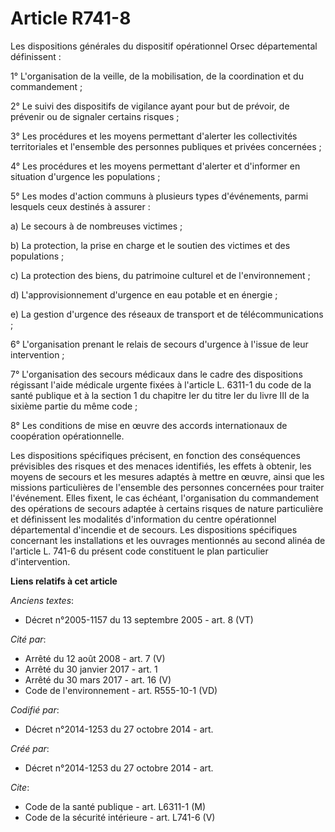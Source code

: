 # Article R741-8

Les dispositions générales du dispositif opérationnel Orsec départemental définissent : 

1° L'organisation de la veille, de la mobilisation, de la coordination et du commandement ; 

2° Le suivi des dispositifs de vigilance ayant pour but de prévoir, de prévenir ou de signaler certains risques ; 

3° Les procédures et les moyens permettant d'alerter les collectivités territoriales et l'ensemble des personnes publiques et
privées concernées ; 

4° Les procédures et les moyens permettant d'alerter et d'informer en situation d'urgence les populations ; 

5° Les modes d'action communs à plusieurs types d'événements, parmi lesquels ceux destinés à assurer : 

a) Le secours à de nombreuses victimes ; 

b) La protection, la prise en charge et le soutien des victimes et des populations ; 

c) La protection des biens, du patrimoine culturel et de l'environnement ; 

d) L'approvisionnement d'urgence en eau potable et en énergie ; 

e) La gestion d'urgence des réseaux de transport et de télécommunications ; 

6° L'organisation prenant le relais de secours d'urgence à l'issue de leur intervention ; 

7° L'organisation des secours médicaux dans le cadre des dispositions régissant l'aide médicale urgente fixées à l'article L.
6311-1 du code de la santé publique et à la section 1 du chapitre Ier du titre Ier du livre III de la sixième partie du même
code ; 

8° Les conditions de mise en œuvre des accords internationaux de coopération opérationnelle. 

Les dispositions spécifiques précisent, en fonction des conséquences prévisibles des risques et des menaces identifiés, les
effets à obtenir, les moyens de secours et les mesures adaptés à mettre en œuvre, ainsi que les missions particulières de
l'ensemble des personnes concernées pour traiter l'événement. Elles fixent, le cas échéant, l'organisation du commandement
des opérations de secours adaptée à certains risques de nature particulière et définissent les modalités d'information du
centre opérationnel départemental d'incendie et de secours. Les dispositions spécifiques concernant les installations et les
ouvrages mentionnés au second alinéa de l'article L. 741-6 du présent code constituent le plan particulier d'intervention.

**Liens relatifs à cet article**

_Anciens textes_:

  - Décret n°2005-1157 du 13 septembre 2005 - art. 8 (VT)

_Cité par_:

  - Arrêté du 12 août 2008 - art. 7 (V)
  - Arrêté du 30 janvier 2017 - art. 1
  - Arrêté du 30 mars 2017 - art. 16 (V)
  - Code de l'environnement - art. R555-10-1 (VD)

_Codifié par_:

  - Décret n°2014-1253 du 27 octobre 2014 - art.

_Créé par_:

  - Décret n°2014-1253 du 27 octobre 2014 - art.

_Cite_:

  - Code de la santé publique - art. L6311-1 (M)
  - Code de la sécurité intérieure - art. L741-6 (V)
